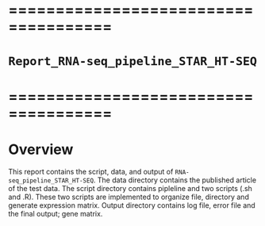 # =====================================
# `Report_RNA-seq_pipeline_STAR_HT-SEQ`
# =====================================

# Overview
This report contains the script, data, and output of
`RNA-seq_pipeline_STAR_HT-SEQ`. The data directory contains the published
article of the test data. The script directory contains pipleline and two
scripts (.sh and .R). These two scripts are implemented to organize file,
directory and generate expression matrix. Output directory contains log file,
error file and the final output; gene matrix.

